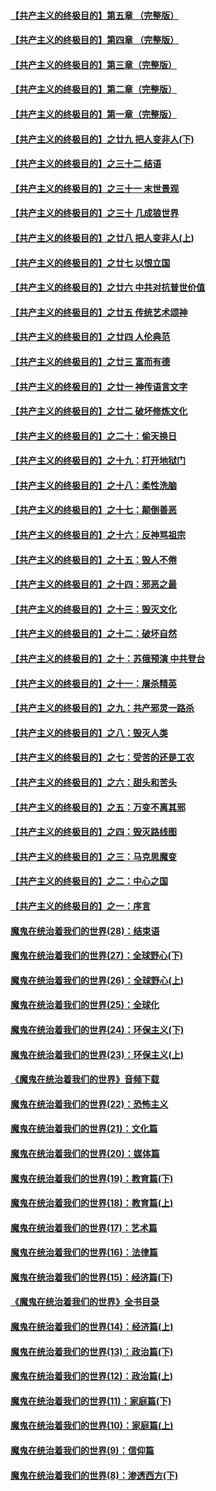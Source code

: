 #### [【共产主义的终极目的】第五章 （完整版）](../pages/nsc422/n11428912.md?t=08131116) 

#### [【共产主义的终极目的】第四章 （完整版）](../pages/nsc422/n11428907.md?t=08131116) 

#### [【共产主义的终极目的】第三章（完整版）](../pages/nsc422/n11428848.md?t=08131116) 

#### [【共产主义的终极目的】第二章（完整版）](../pages/nsc422/n11428831.md?t=08131116) 

#### [【共产主义的终极目的】第一章（完整版）](../pages/nsc422/n11417651.md?t=08131116) 

#### [【共产主义的终极目的】之廿九 把人变非人(下)](../pages/nsc422/n11344140.md?t=08131116) 

#### [【共产主义的终极目的】之三十二 结语](../pages/nsc422/n11360535.md?t=08131116) 

#### [【共产主义的终极目的】之三十一 末世景观](../pages/nsc422/n11351129.md?t=08131116) 

#### [【共产主义的终极目的】之三十 几成狼世界](../pages/nsc422/n11348280.md?t=08131116) 

#### [【共产主义的终极目的】之廿八 把人变非人(上)](../pages/nsc422/n11340492.md?t=08131116) 

#### [【共产主义的终极目的】之廿七 以恨立国](../pages/nsc422/n11336944.md?t=08131116) 

#### [【共产主义的终极目的】之廿六 中共对抗普世价值](../pages/nsc422/n11324785.md?t=08131116) 

#### [【共产主义的终极目的】之廿五 传统艺术颂神](../pages/nsc422/n11296396.md?t=08131116) 

#### [【共产主义的终极目的】之廿四 人伦典范](../pages/nsc422/n11296397.md?t=08131116) 

#### [【共产主义的终极目的】之廿三 富而有德](../pages/nsc422/n11283598.md?t=08131116) 

#### [【共产主义的终极目的】之廿一 神传语言文字](../pages/nsc422/n11263265.md?t=08131116) 

#### [【共产主义的终极目的】之廿二 破坏修炼文化](../pages/nsc422/n11245728.md?t=08131116) 

#### [【共产主义的终极目的】之二十：偷天换日](../pages/nsc422/n11238846.md?t=08131116) 

#### [【共产主义的终极目的】之十九：打开地狱门](../pages/nsc422/n11206376.md?t=08131116) 

#### [【共产主义的终极目的】之十八：柔性洗脑](../pages/nsc422/n11199994.md?t=08131116) 

#### [【共产主义的终极目的】之十七：颠倒善恶](../pages/nsc422/n11179782.md?t=08131116) 

#### [【共产主义的终极目的】之十六：反神骂祖宗](../pages/nsc422/n11166798.md?t=08131116) 

#### [【共产主义的终极目的】之十五：毁人不倦](../pages/nsc422/n11166792.md?t=08131116) 

#### [【共产主义的终极目的】之十四：邪恶之最](../pages/nsc422/n11150249.md?t=08131116) 

#### [【共产主义的终极目的】之十三：毁灭文化](../pages/nsc422/n11135227.md?t=08131116) 

#### [【共产主义的终极目的】之十二：破坏自然](../pages/nsc422/n11135214.md?t=08131116) 

#### [【共产主义的终极目的】之十：苏俄预演 中共登台](../pages/nsc422/n11118424.md?t=08131116) 

#### [【共产主义的终极目的】之十一：屠杀精英](../pages/nsc422/n11118442.md?t=08131116) 

#### [【共产主义的终极目的】之九：共产邪灵一路杀](../pages/nsc422/n11114139.md?t=08131116) 

#### [【共产主义的终极目的】之八：毁灭人类](../pages/nsc422/n11108503.md?t=08131116) 

#### [【共产主义的终极目的】之七：受苦的还是工农](../pages/nsc422/n11101809.md?t=08131116) 

#### [【共产主义的终极目的】之六：甜头和苦头](../pages/nsc422/n11096971.md?t=08131116) 

#### [【共产主义的终极目的】之五：万变不离其邪](../pages/nsc422/n11091285.md?t=08131116) 

#### [【共产主义的终极目的】之四：毁灭路线图](../pages/nsc422/n11086284.md?t=08131116) 

#### [【共产主义的终极目的】之三：马克思魔变](../pages/nsc422/n11061941.md?t=08131116) 

#### [【共产主义的终极目的】之二：中心之国](../pages/nsc422/n11047728.md?t=08131116) 

#### [【共产主义的终极目的】之一：序言](../pages/nsc422/n11086077.md?t=08131116) 

#### [魔鬼在统治着我们的世界(28)：结束语](../pages/nsc422/n10936246.md?t=08131116) 

#### [魔鬼在统治着我们的世界(27)：全球野心(下)](../pages/nsc422/n10928319.md?t=08131116) 

#### [魔鬼在统治着我们的世界(26)：全球野心(上)](../pages/nsc422/n10900318.md?t=08131116) 

#### [魔鬼在统治着我们的世界(25)：全球化](../pages/nsc422/n10788205.md?t=08131116) 

#### [魔鬼在统治着我们的世界(24)：环保主义(下)](../pages/nsc422/n10695307.md?t=08131116) 

#### [魔鬼在统治着我们的世界(23)：环保主义(上)](../pages/nsc422/n10688613.md?t=08131116) 

#### [《魔鬼在统治着我们的世界》音频下载](../pages/nsc422/n10635553.md?t=08131116) 

#### [魔鬼在统治着我们的世界(22)：恐怖主义](../pages/nsc422/n10614727.md?t=08131116) 

#### [魔鬼在统治着我们的世界(21)：文化篇](../pages/nsc422/n10597706.md?t=08131116) 

#### [魔鬼在统治着我们的世界(20)：媒体篇](../pages/nsc422/n10586579.md?t=08131116) 

#### [魔鬼在统治着我们的世界(19)：教育篇(下)](../pages/nsc422/n10564808.md?t=08131116) 

#### [魔鬼在统治着我们的世界(18)：教育篇(上)](../pages/nsc422/n10526970.md?t=08131116) 

#### [魔鬼在统治着我们的世界(17)：艺术篇](../pages/nsc422/n10499093.md?t=08131116) 

#### [魔鬼在统治着我们的世界(16)：法律篇](../pages/nsc422/n10485969.md?t=08131116) 

#### [魔鬼在统治着我们的世界(15)：经济篇(下)](../pages/nsc422/n10469975.md?t=08131116) 

#### [《魔鬼在统治着我们的世界》全书目录](../pages/nsc422/n10464261.md?t=08131116) 

#### [魔鬼在统治着我们的世界(14)：经济篇(上)](../pages/nsc422/n10457370.md?t=08131116) 

#### [魔鬼在统治着我们的世界(13)：政治篇(下)](../pages/nsc422/n10448270.md?t=08131116) 

#### [魔鬼在统治着我们的世界(12)：政治篇(上)](../pages/nsc422/n10444576.md?t=08131116) 

#### [魔鬼在统治着我们的世界(11)：家庭篇(下)](../pages/nsc422/n10440961.md?t=08131116) 

#### [魔鬼在统治着我们的世界(10)：家庭篇(上)](../pages/nsc422/n10435448.md?t=08131116) 

#### [魔鬼在统治着我们的世界(9)：信仰篇](../pages/nsc422/n10432159.md?t=08131116) 

#### [魔鬼在统治着我们的世界(8)：渗透西方(下)](../pages/nsc422/n10429603.md?t=08131116) 

